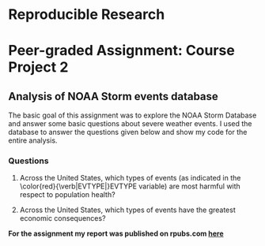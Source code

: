 # Reproducible Research 
# Peer-graded Assignment: Course Project 2

## Analysis of NOAA Storm events database

The basic goal of this assignment was to explore the NOAA Storm Database and answer some basic questions about severe weather events. I used the database to answer the questions given below and show my code for the entire analysis. 

### Questions 
1. Across the United States, which types of events (as indicated in the \color{red}{\verb|EVTYPE|}EVTYPE variable) are most harmful with respect to population health?

2. Across the United States, which types of events have the greatest economic consequences?


**For the assignment my report was published on rpubs.com  [here](http://rpubs.com/ETay203/226655)**




